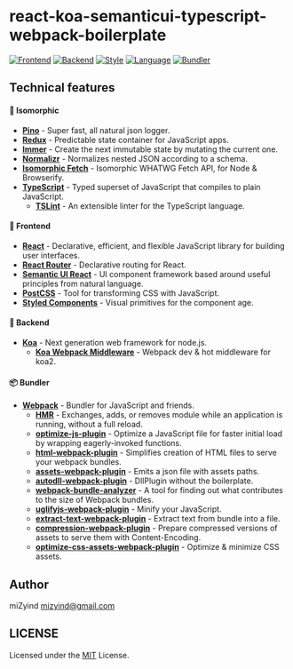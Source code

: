 # react-koa-semanticui-typescript-webpack-boilerplate

[![Frontend](https://img.shields.io/badge/Frontend-React-008BB8.svg?style=flat-square)](https://facebook.github.io/react)
[![Backend](https://img.shields.io/badge/Backend-Koa-orange.svg?style=flat-square)](http://koajs.com)
[![Style](https://img.shields.io/badge/Style-Semantic_UI-yellowgreen.svg?style=flat-square)](https://semantic-ui.com)
[![Language](https://img.shields.io/badge/Language-TypeScript-blue.svg?style=flat-square)](https://www.typescriptlang.org)
[![Bundler](https://img.shields.io/badge/Bundler-Webpack-2B3A42.svg?style=flat-square)](https://webpack.js.org)

## Technical features

#### 🌌 Isomorphic
- **[Pino](https://getpino.io)** - Super fast, all natural json logger.
- **[Redux](https://github.com/reactjs/redux)** - Predictable state container for JavaScript apps.
- **[Immer](https://github.com/mweststrate/immer)** - Create the next immutable state by mutating the current one.
- **[Normalizr](https://github.com/paularmstrong/normalizr)** - Normalizes nested JSON according to a schema.
- **[Isomorphic Fetch](https://github.com/matthew-andrews/isomorphic-fetch)** - Isomorphic WHATWG Fetch API, for Node & Browserify.
- **[TypeScript](https://www.typescriptlang.org)** - Typed superset of JavaScript that compiles to plain JavaScript.
  - **[TSLint](https://palantir.github.io/tslint)** - An extensible linter for the TypeScript language.

#### 🌁 Frontend
- **[React](https://reactjs.org)** - Declarative, efficient, and flexible JavaScript library for building user interfaces.
- **[React Router](https://reacttraining.com/react-router)** - Declarative routing for React.
- **[Semantic UI React](https://react.semantic-ui.com)** - UI component framework based around useful principles from natural language.
- **[PostCSS](http://postcss.org)** - Tool for transforming CSS with JavaScript.
- **[Styled Components](https://www.styled-components.com)** - Visual primitives for the component age.

#### 🌆 Backend
- **[Koa](http://koajs.com)** - Next generation web framework for node.js.
  - **[Koa Webpack Middleware](https://github.com/leecade/koa-webpack-middleware)** - Webpack dev & hot middleware for koa2.

#### 📦 Bundler
- **[Webpack](https://webpack.js.org)** - Bundler for JavaScript and friends.
  - **[HMR](https://webpack.js.org/concepts/hot-module-replacement)** - Exchanges, adds, or removes module while an application is running, without a full reload.
  - **[optimize-js-plugin](https://github.com/vigneshshanmugam/optimize-js-plugin)** - Optimize a JavaScript file for faster initial load by wrapping eagerly-invoked functions.
  - **[html-webpack-plugin](https://github.com/jantimon/html-webpack-plugin)** - Simplifies creation of HTML files to serve your webpack bundles.
  - **[assets-webpack-plugin](https://github.com/kossnocorp/assets-webpack-plugin)** - Emits a json file with assets paths.
  - **[autodll-webpack-plugin](https://github.com/asfktz/autodll-webpack-plugin)** - DllPlugin without the boilerplate.
  - **[webpack-bundle-analyzer](https://github.com/robertknight/webpack-bundle-size-analyzer)** - A tool for finding out what contributes to the size of Webpack bundles.
  - **[uglifyjs-webpack-plugin](https://github.com/webpack-contrib/uglifyjs-webpack-plugin)** - Minify your JavaScript.
  - **[extract-text-webpack-plugin](https://github.com/webpack-contrib/extract-text-webpack-plugin)** - Extract text from bundle into a file.
  - **[compression-webpack-plugin](https://github.com/webpack-contrib/compression-webpack-plugin)** - Prepare compressed versions of assets to serve them with Content-Encoding.
  - **[optimize-css-assets-webpack-plugin](https://github.com/NMFR/optimize-css-assets-webpack-plugin)** - Optimize & minimize CSS assets.

## Author

miZyind <mizyind@gmail.com>

## LICENSE

Licensed under the [MIT](LICENSE) License.
